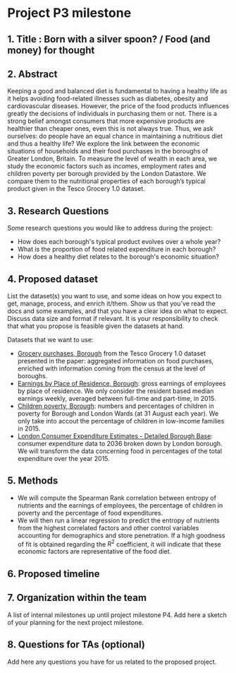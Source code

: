 # Project P3 milestone

## 1. Title : Born with a silver spoon? / Food (and money) for thought


## 2. Abstract
[comment]: <> (A 150 word description of the project idea, goals, datasets used. What's the motivation behind your project? How do you propose to extend the analysis from the paper? What story would you like to tell, and why?)
Keeping a good and balanced diet is fundamental to having a healthy life as it helps avoiding food-related illnesses such as diabetes, obesity and cardiovascular diseases. However, the price of the food products influences greatly the decisions of individuals in purchasing them or not. There is a strong belief amongst consumers that more expensive products are healthier than cheaper ones, even this is not always true. Thus, we ask ourselves: do people have an equal chance in maintaining a nutritious diet and thus a healthy life? We explore the link between the economic situations of households and their food purchases in the boroughs of Greater London, Britain. To measure the level of wealth in each area, we study the economic factors such as incomes, employment rates and children poverty per borough provided by the London Datastore. We compare them to the nutritional properties of each borough’s typical product given in the Tesco Grocery 1.0 dataset. 


## 3. Research Questions
Some research questions you would like to address during the project:
- How does each borough's typical product evolves over a whole year?
- What is the proportion of food related expenditure in each borough?
- How does a healthy diet relates to the borough's economic situation?


## 4. Proposed dataset
List the dataset(s) you want to use, and some ideas on how you expect to get, manage, process, and enrich it/them. Show us that you've read the docs and some examples, and that you have a clear idea on what to expect. Discuss data size and format if relevant. It is your responsibility to check that what you propose is feasible given the datasets at hand.

Datasets that we want to use:
- [Grocery purchases, Borough](https://figshare.com/articles/dataset/Area-level_grocery_purchases/7796666?backTo=/collections/Tesco_Grocery_1_0/4769354) from the Tesco Grocery 1.0 dataset presented in the paper:  aggregated information on food purchases, enriched with information coming from the census at the level of boroughs.
- [Earnings by Place of Residence, Borough](https://data.london.gov.uk/dataset/earnings-place-residence-borough): gross earnings of employees by place of residence. We only consider the resident based median earnings weekly, averaged between full-time and part-time, in 2015.
- [Children poverty, Borough](https://data.london.gov.uk/dataset/children-poverty-borough): numbers and percentages of children in poverty for Borough and London Wards (at 31 August each year). We only take into accout the percentage of children in low-income families in 2015.
- [London Consumer Expenditure Estimates - Detailed Borough Base](https://data.london.gov.uk/dataset/london-consumer-expenditure-estimates-2011-2036): consumer expenditure data to 2036 broken down by London borough. We will transform the data concerning food in percentages of the total expenditure over the year 2015.

## 5. Methods
- We will compute the Spearman Rank correlation between entropy of nutrients and the earnings of employees, the percentage of children in poverty and the percentage of food expenditures. 
- We will then run a linear regression to predict the entropy of nutrients from the highest correlated factors and other control variables accounting for demographics and store penetration. If a high goodness of fit is obtained regarding the $R^2$ coefficient, it will indicate that these economic factors are representative of the food diet. 


## 6. Proposed timeline


## 7. Organization within the team
A list of internal milestones up until project milestone P4. Add here a sketch of your planning for the next project milestone.


## 8. Questions for TAs (optional)
Add here any questions you have for us related to the proposed project.
